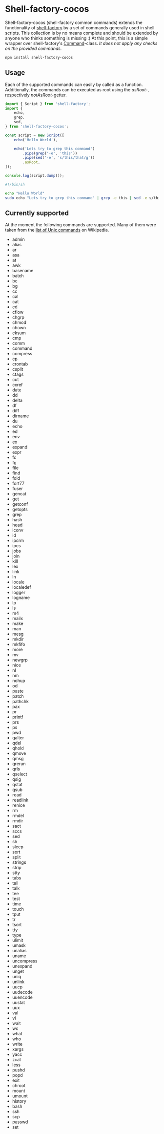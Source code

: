 # Shell-factory-cocos
Shell-factory-cocos (shell-factory common commands) extends the functionality of [shell-factory](https://github.com/monstermichl/shell-factory) by a set of commands generally used in shell scripts. This collection is by no means complete and should be extended by anyone who thinks something is missing :) At this point, this is a simple wrapper over shell-factory's [Command](https://github.com/monstermichl/shell-factory#command)-class. *It does not apply any checks on the provided commands.*

```sh
npm install shell-factory-cocos
```

## Usage
Each of the supported commands can easily by called as a function. Additionally, the commands can be executed as root using the *asRoot*-, respectively *notAsRoot*-getter.

```typescript
import { Script } from 'shell-factory';
import {
    echo,
    grep,
    sed,
} from 'shell-factory-cocos';

const script = new Script([
    echo('Hello World'),

    echo('Lets try to grep this command')
        .pipe(grep('-e', 'this'))
        .pipe(sed('-e', 's/this/that/g'))
        .asRoot,
]);

console.log(script.dump());
```

```sh
#!/bin/sh

echo "Hello World"
sudo echo "Lets try to grep this command" | grep -e this | sed -e s/this/that/g
```

## Currently supported
At the moment the following commands are supported. Many of them were taken from the [list of Unix commands](https://en.wikipedia.org/wiki/List_of_Unix_commands) on Wikipedia.

- admin
- alias
- ar
- asa
- at
- awk
- basename
- batch
- bc
- bg
- cc
- cal
- cat
- cd
- cflow
- chgrp
- chmod
- chown
- cksum
- cmp
- comm
- command
- compress
- cp
- crontab
- csplit
- ctags
- cut
- cxref
- date
- dd
- delta
- df
- diff
- dirname
- du
- echo
- ed
- env
- ex
- expand
- expr
- fc
- fg
- file
- find
- fold
- fort77
- fuser
- gencat
- get
- getconf
- getopts
- grep
- hash
- head
- iconv
- id
- ipcrm
- ipcs
- jobs
- join
- kill
- lex
- link
- ln
- locale
- localedef
- logger
- logname
- lp
- ls
- m4
- mailx
- make
- man
- mesg
- mkdir
- mkfifo
- more
- mv
- newgrp
- nice
- nl
- nm
- nohup
- od
- paste
- patch
- pathchk
- pax
- pr
- printf
- prs
- ps
- pwd
- qalter
- qdel
- qhold
- qmove
- qmsg
- qrerun
- qrls
- qselect
- qsig
- qstat
- qsub
- read
- readlink
- renice
- rm
- rmdel
- rmdir
- sact
- sccs
- sed
- sh
- sleep
- sort
- split
- strings
- strip
- stty
- tabs
- tail
- talk
- tee
- test
- time
- touch
- tput
- tr
- tsort
- tty
- type
- ulimit
- umask
- unalias
- uname
- uncompress
- unexpand
- unget
- uniq
- unlink
- uucp
- uudecode
- uuencode
- uustat
- uux
- val
- vi
- wait
- wc
- what
- who
- write
- xargs
- yacc
- zcat
- less
- pushd
- popd
- exit
- chroot
- mount
- umount
- history
- bash
- ssh
- scp
- passwd
- set
